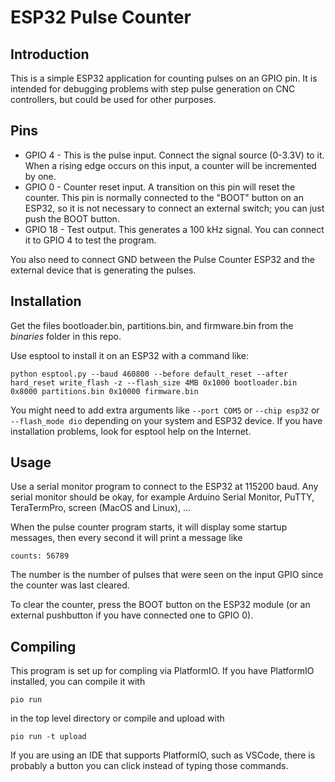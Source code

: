 # ESP32 Pulse Counter

## Introduction

This is a simple ESP32 application for counting pulses on an GPIO pin.  It is
intended for debugging problems with step pulse generation on CNC controllers,
but could be used for other purposes.

## Pins

* GPIO 4 - This is the pulse input.  Connect the signal source (0-3.3V) to it.  When a rising edge occurs
on this input, a counter will be incremented by one.
* GPIO 0 - Counter reset input.  A transition on this pin will reset the counter.  This pin is normally connected to the "BOOT" button on an ESP32, so it is not necessary to connect an external switch; you can just push the BOOT button.
* GPIO 18 - Test output.  This generates a 100 kHz signal.  You can connect it to GPIO 4 to test the program.

You also need to connect GND between the Pulse Counter ESP32 and the external device that is generating the pulses.

## Installation

Get the files bootloader.bin, partitions.bin, and firmware.bin from the *binaries* folder in this repo.

Use esptool to install it on an ESP32 with a command like:

```
python esptool.py --baud 460800 --before default_reset --after hard_reset write_flash -z --flash_size 4MB 0x1000 bootloader.bin 0x8000 partitions.bin 0x10000 firmware.bin
```

You might need to add extra arguments like `--port COM5` or `--chip esp32` or `--flash_mode dio` depending on your system and ESP32 device.  If you have installation problems, look for esptool help on the Internet.

## Usage

Use a serial monitor program to connect to the ESP32 at 115200 baud.  Any serial monitor should be okay, for example Arduino Serial Monitor, PuTTY, TeraTermPro, screen (MacOS and Linux), ...

When the pulse counter program starts, it will display some startup messages, then every second it will print a message like
```
counts: 56789
```
The number is the number of pulses that were seen on the input GPIO since the counter was last cleared.

To clear the counter, press the BOOT button on the ESP32 module (or an external pushbutton if you have connected one to GPIO 0).

## Compiling

This program is set up for compling via PlatformIO.  If you have PlatformIO installed, you can compile it with

```
pio run
```

in the top level directory or compile and upload with

```
pio run -t upload
```

If you are using an IDE that supports PlatformIO, such as VSCode, there is probably a button you can click instead of typing those commands.


